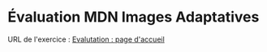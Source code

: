 # Évaluation MDN Images Adaptatives #

URL de l'exercice : [Evalutation : page d'accueil](https://developer.mozilla.org/fr/docs/Learn_web_development/Core/Structuring_content/Mozilla_splash_page)